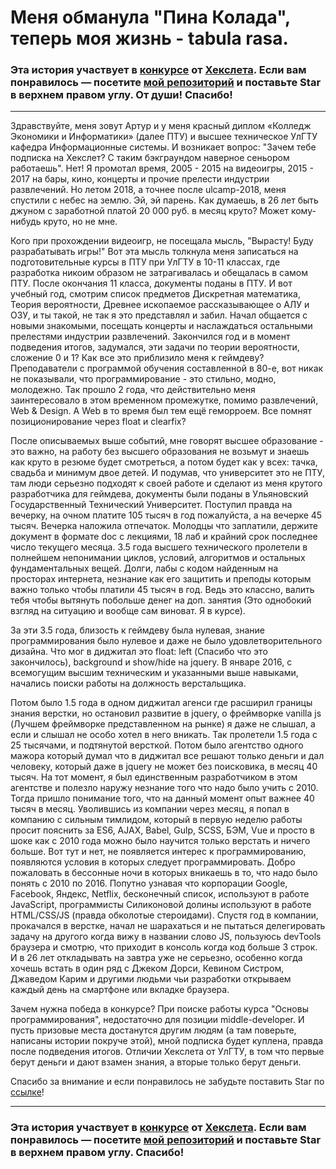 # Меня обманула "Пина Колада", теперь моя жизнь - tabula rasa.

### Эта история участвует в [конкурсе](http://mystory.hexlet.io/) от [Хекслета](https://ru.hexlet.io/). Если вам понравилось — посетите [мой репозиторий](https://github.com/arti911/our-stories/blob/master/stories/myHistor.md) и поставьте Star в верхнем правом углу. От души! Спасибо!

---
Здравствуйте, меня зовут Артур и у меня красный диплом «Колледж Экономики и Информатики» (далее ПТУ) и высшее техническое УлГТУ кафедра Информационные системы. И возникает вопрос: "Зачем тебе подписка на Хекслет? С таким бэкграундом наверное сеньором работаешь".
Нет! Я промотал время, 2005 - 2015 на видеоигры, 2015 - 2017 на бары, кино, концерты и прочие прелести индустрии развлечений. Но летом 2018, а точнее после ulcamp-2018, меня спустили с небес на землю. Эй, эй парень. Как думаешь, в 26 лет быть джуном с заработной платой 20 000 руб. в месяц круто? Может кому-нибудь круто, но не мне.

Кого при прохождении видеоигр, не посещала мысль, "Вырасту! Буду разрабатывать игры!"
Вот эта мысль толкнула меня записаться на подготовительные курсы в ПТУ при УлГТУ в 10-11 классах, где разработка никоим образом не затрагивалась и обещалась в самом ПТУ. После окончания 11 класса, документы поданы в ПТУ. И вот учебный год, смотрим список предметов Дискретная математика, Теория вероятности, Древнее ископаемое рассказывающее о АЛУ и ОЗУ, и ты такой, не так я это представлял и забил. Начал общается с новыми знакомыми, посещать концерты и наслаждаться остальными прелестями индустрии развлечений. Закончился год и в момент подведения итогов, задумался, эти задачи по теории вероятности, сложение 0 и 1? Как все это приблизило меня к геймдеву? Преподаватели с программой обучения составленной в 80-е, вот никак не показывали, что программирование - это стильно, модно, молодежно. Так прошло 2 года, что действительно меня заинтересовало в этом временном промежутке, помимо развлечений, Web & Design. А Web в то время был тем ещё геморроем. Все помнят позиционирование через float и clearfix?

После описываемых выше событий, мне говорят высшее образование - это важно, на работу без высшего образования не возьмут и знаешь как круто в резюме будет смотреться, а потом будет как у всех: тачка, свадьба и минимум двое детей. И подумав, что университет это не ПТУ, там люди серьезно подходят к своей работе и сделают из меня крутого разработчика для геймдева, документы были поданы в Ульяновский Государственный Технический Университет. Поступил правда на вечерку, на очном платите 105 тысяч в год пожалуйста, а на вечерке 45 тысяч. Вечерка наложила отпечаток. Молодцы что заплатили, держите документ в формате doc с лекциями, 18 лаб и крайний срок последнее число текущего месяца. 3.5 года высшего технического пролетели в полнейшем непонимании циклов, условий, алгоритмов и остальных фундаментальных вещей. Долги, лабы с кодом найденным на просторах интернета, незнание как его защитить и преподы которым важно только чтобы платили 45 тысяч в год. Ведь это классно, валить тебя чтобы вытянуть побольше денег на доп. занятия (Это однобокий взгляд на ситуацию и вообще сам виноват. Я в курсе).

За эти 3.5 года, близость к геймдеву была нулевая, знание программирования было нулевое и даже не было удовлетворительного дизайна. Что мог в диджитал это float: left (Спасибо что это закончилось), background и show/hide на jquery. В январе 2016, с всемогущим высшим техническим и указанными выше навыками, начались поиски работы на должность верстальщика.

Потом было 1.5 года в одном диджитал агенси где расширил границы знания верстки, но остановил развитие в jquery, о фреймворке vanilla js (Лучшем фреймворке представленном на рынке) я даже не слышал, а если и слышал не особо хотел в него вникать. Так пролетели 1.5 года с 25 тысячами, и подтянутой версткой. Потом было агентство одного мажора который думал что в диджитал все решают только деньги и дал человеку, который даже в jquery не может без поисковика, в месяц 40 тысяч. На тот момент, я был единственным разработчиком в этом агентстве и полезло наружу незнание того что надо было учить с 2010. Тогда пришло понимание того, что на данный момент опыт важнее 40 тысяч в месяц. Уволившись из компании через месяц, я попал в компанию с сильным тимлидом, который в первую неделю работы просит пояснить за ES6, AJAX, Babel, Gulp, SCSS, БЭМ, Vue и просто в шоке как с 2010 года можно было научится только верстать и ничего больше. Вот тут и нет, не появляется интерес к программированию, появляются условия в которых следует программировать. Добро пожаловать в бессонные ночи в которых вникаешь в то, что надо было понять с 2010 по 2016. Попутно узнавая что корпорации  Google, Facebook, Яндекс, Netflix, бесконечный список, используют в работе JavaScript, программисты Силиконовой долины используют в работе HTML/CSS/JS (правда обколотые стероидами). Спустя год в компании, прокачался в верстке, начал не шарахаться и не пытаться делегировать задачу на другого когда вижу в названии слово JS, пользуюсь devTools браузера и смотрю, что приходит в консоль когда код больше 3 строк. И в 26 лет откладывать на завтра уже не серьезно, особенно когда хочешь встать в один ряд с  Джеком Дорси, Кевином Систром, Джаведом Карим и другими людьми чьи разработки открываем каждый день на смартфоне или вкладке браузера.

Зачем нужна победа в конкурсе? При поиске работы курса "Основы программирования", недостаточно для позиции middle-developer. И пусть призовые места достанутся другим людям (а там поверьте, написаны истории покруче этой), мной подписка будет куплена, правда после подведения итогов. Отличии Хекслета от УлГТУ, в том что первые берут деньги и дают взамен знания, а вторые только берут деньги.
 
Спасибо за внимание и если понравилось не забудьте поставить Star по [ссылке](https://github.com/arti911/our-stories/blob/master/stories/myHistor.md)!

---

### Эта история участвует в [конкурсе](http://mystory.hexlet.io/) от [Хекслета](https://ru.hexlet.io/). Если вам понравилось — посетите [мой репозиторий](https://github.com/arti911/our-stories/blob/master/stories/myHistor.md) и поставьте Star в верхнем правом углу. Спасибо!
